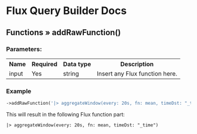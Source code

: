 # Flux Query Builder Docs

## Functions &raquo; addRawFunction()

### Parameters:

<table>
  <tbody>
    <tr>
      <th>Name</th>
      <th>Required</th>
      <th>Data type</th>
      <th>Description</th>
    </tr>
    <tr>
      <td>input</td>
      <td>Yes</td>
      <td>string</td>
      <td>Insert any Flux function here.</td>
    </tr>
  </tbody>
</table>


### Example

```php
->addRawFunction('|> aggregateWindow(every: 20s, fn: mean, timeDst: "_time")')
```

This will result in the following Flux function part:

```
|> aggregateWindow(every: 20s, fn: mean, timeDst: "_time")
```
